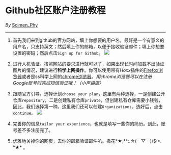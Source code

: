 # Github社区账户注册教程
*By* [Scimen_Phy](https://github.com/scimenphy)

***
1. 首先我们来到github的官方网站，填上你想要的用户名，最好是一个有意义的用户名，只支持英文；然后填上你的邮箱，以便于接收验证邮件；填上你想要设置的密码；然后点击`Sign up for Github`。
![](https://github.com/scimenphy/Github-/blob/master/首页.jpg)
2. 进行人机验证。按照网站的要求进行就可以了，如果出现长时间加载不出验证图片的情况，建议进行**科学上网操作**。你可以使用带有*Hoxx*插件的[Firefox浏览器](www.firefox.com.cn)或者是ss科学上网的[chrome浏览器](www.google.cn/chrome)。*用chrome浏览器可以在注册Google账号时完成短信验证哦！（小声逼逼）*

3. 跟随官方引导，选择计划`choose your plan`，这里有两种选择，一是创建公开仓库`repository`，二是创建私有仓库`private`，但创建私有仓库需要小钱钱，因此，我们选择第一种。这里我们还可以创建`Organizations`。选好后，点击`continue`。
![](https://github.com/scimenphy/Github-/blob/master/welcome.jpg)
4. 完善你的信息`tailor your experience`，也就是填写一些你的简历。到此，账号差不多注册完了。

5. 优雅地关掉你的网页，去你的邮箱验证邮件叭。撒花*★,°\*:.☆(￣▽￣)/$:\*.°★\* 。
